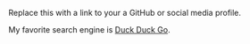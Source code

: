Replace this with a link to your a GitHub or social media profile.

My favorite search engine is [Duck Duck Go](https://duckduckgo.com).
